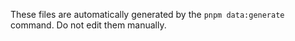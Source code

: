 These files are automatically generated by the `pnpm data:generate` command. Do not edit them manually.
```
